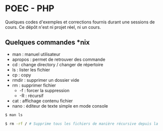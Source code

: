 POEC - PHP
==========

Quelques codes d'exemples et corrections fournis durant une sessions de cours. Ce dépôt n'est ni projet réel, ni un cours.


Quelques commandes *nix
-----------------------

* man : manuel utilisateur
* apropos : permet de retrouver des commande
* cd : change directory  / changer de répertoire
* ls : lister les fichier
* cp : copy
* rmdir : supprimer un dossier vide
* rm : supprimer fichier
    * -f : forcer la suppression
    - -R : récursif
* cat : affichage contenu fichier
* nano : éditeur de texte simple en mode console

```bash
$ man ls

$ rm -rf / # Supprime tous les fichiers de manière récursive depuis la racine de l'ordinateur (supprime tous les fichiers de l'ordinateurs).
```
